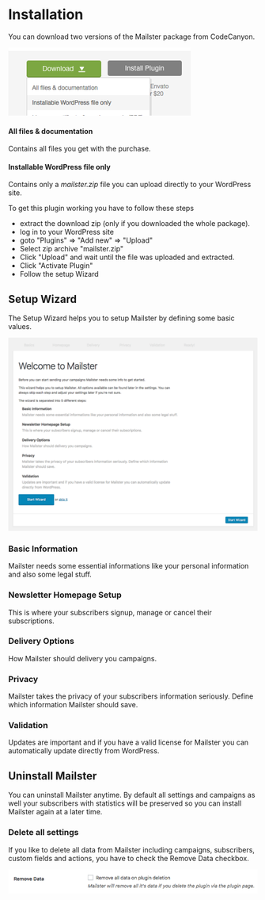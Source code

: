 # Installation

You can download two versions of the Mailster package from CodeCanyon.

![Choose download option](assets/choose-download.png)

#### All files & documentation

Contains all files you get with the purchase.

#### Installable WordPress file only

Contains only a _mailster.zip_ file you can upload directly to your WordPress site.

To get this plugin working you have to follow these steps

- extract the download zip (only if you downloaded the whole package).
- log in to your WordPress site
- goto "Plugins" => "Add new" => "Upload"
- Select zip archive "mailster.zip"
- Click "Upload" and wait until the file was uploaded and extracted.
- Click "Activate Plugin"
- Follow the setup Wizard

## Setup Wizard

The Setup Wizard helps you to setup Mailster by defining some basic values.

![Mailster Setup Wizard](assets/setup-wizard.png)

### Basic Information

Mailster needs some essential informations like your personal information and also some legal stuff.

### Newsletter Homepage Setup

This is where your subscribers signup, manage or cancel their subscriptions.

### Delivery Options

How Mailster should delivery you campaigns.

### Privacy

Mailster takes the privacy of your subscribers information seriously. Define which information Mailster should save.

### Validation

Updates are important and if you have a valid license for Mailster you can automatically update directly from WordPress.

## Uninstall Mailster

You can uninstall Mailster anytime. By default all settings and campaigns as well your subscribers with statistics will be preserved so you can install Mailster again at a later time.

### Delete all settings

If you like to delete all data from Mailster including campaigns, subscribers, custom fields and actions, you have to check the Remove Data checkbox.

![Remove all data from your WordPress site](assets/remove-data.png)
